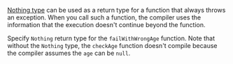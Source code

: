 

[Nothing type](https://kotlinlang.org/docs/exceptions.html#the-nothing-type)
can be used as a return type for a function that always throws an exception.
When you call such a function, the compiler uses the information that the execution doesn't continue beyond the function.

Specify `Nothing` return type for the `failWithWrongAge` function.
Note that without the `Nothing` type, the `checkAge` function doesn't compile
because the compiler assumes the `age` can be `null`.
